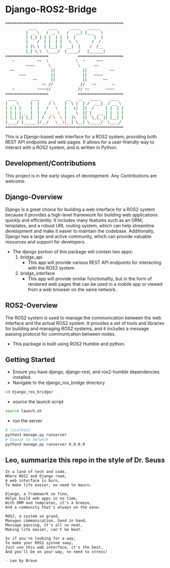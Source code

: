 # Django-ROS2-Bridge

```bash
====================================================
          ____     ____     _____   ______          
         |  _ \   / __ \   /   __| |___   \         
         | |_| | | |  | |  |  |        |  |         
         |    /  | |  | |   \  \      /  /          
         | |\ \  | |__| |  __|  |    /  /__         
         |_| \_\  \____/  |_____/   |______|        
===================             ====================
   ~          ~~  \            \  ~     ~~~       
         ~~~~      \            \      ~~         
  ~~                ||            ||          ~~    
      ~~~           ||            ||   ~~~~         
            ~~      ||            ||       ~~       
                ~~ //            //   ~~       ~    
   ~          ~~~~//            // ~~       ~~~~    
===================             ====================
 ____      ____     _      __   __   _____    ____  
|  _ \     |  |    / \    |  \ |  | /  ___|  / __ \ 
| | | |    |  |   / - \   |   \|  ||  /     | |  | |
| | | | _  |  |  /  _  \  |    \  || |   __ | |  | |
| |_| || |_|  | /  / \  \ |  |\   ||  \_|_ || |__| |
|____/ |______|/__/   \__\|__| \__| \_____/  \____/ 
====================================================
```

This is a Django-based web interface for a ROS2 system, providing both REST API endpoints and web pages. It allows for a user-friendly way to interact with a ROS2 system, and is written in Python.

## Development/Contributions

This project is in the early stages of development. Any Contributions are welcome.

## Django-Overview

Django is a great choice for building a web interface for a ROS2 system because it provides a high-level framework for building web applications quickly and efficiently. It includes many features such as an ORM, templates, and a robust URL routing system, which can help streamline development and make it easier to maintain the codebase. Additionally, Django has a large and active community, which can provide valuable resources and support for developers.

- The django portion of this package will contain two apps:
    1. bridge_api
        - This app will provide various REST API endpoints for interacting with the ROS2 system.
    2. bridge_interface
        - This app will provide similar functionality, but in the form of rendered web pages that can be used in a mobile app or viewed from a web browser on the same network.

## ROS2-Overview

The ROS2 system is used to manage the communication between the web interface and the actual ROS2 system. It provides a set of tools and libraries for building and managing ROS2 systems, and it includes a message passing protocol for communication between nodes.

- This package is built using ROS2 Humble and python.

## Getting Started

- Ensure you have django, django-rest, and ros2-humble dependencies installed. 
- Navigate to the django_ros_bridge directory

```bash
cd django_ros_bridge/
```

- source the launch script

```bash
source launch.sh
```

- run the server

```bash
# localhost
python3 manage.py runserver
# Expose to network
python3 manage.py runserver 0.0.0.0
```

## Leo, summarize this repo in the style of Dr. Seuss

```text
In a land of tech and code,
Where ROS2 and Django roam,
A web interface is born,
To make life easier, no need to mourn.

Django, a framework so fine,
Helps build web apps in no time,
With ORM and templates, it's a breeze,
And a community that's always on the ease.

ROS2, a system so grand,
Manages communication, hand in hand,
Message passing, it's all so neat,
Making life easier, can't be beat.

So if you're looking for a way,
To make your ROS2 system sway,
Just use this web interface, it's the best,
And you'll be on your way, no need to stress!

- Leo by Brave
```

